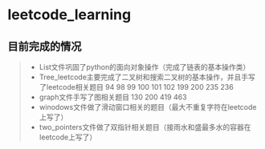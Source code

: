 # leetcode_learning
## 目前完成的情况
> - List文件巩固了python的面向对象操作（完成了链表的基本操作类）  
> - Tree_leetcode主要完成了二叉树和搜索二叉树的基本操作，并且手写了leetcode相关题目 94 98 99 100 101 102 199 200 235 236  
> - graph文件手写了图相关题目 130 200 419 463
> - winodows文件做了滑动窗口相关的题目（最大不重复字符在leetcode上写了）
> - two_pointers文件做了双指针相关题目（接雨水和盛最多水的容器在leetcode上写了）  
